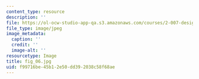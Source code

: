 ```yaml
---
content_type: resource
description: ''
file: https://ol-ocw-studio-app-qa.s3.amazonaws.com/courses/2-007-design-and-manufacturing-i-spring-2009/f99716be45b12e50dd392038c58f68ae_fig_06.jpg
file_type: image/jpeg
image_metadata:
  caption: ''
  credit: ''
  image-alt: ''
resourcetype: Image
title: fig_06.jpg
uid: f99716be-45b1-2e50-dd39-2038c58f68ae
---
```

